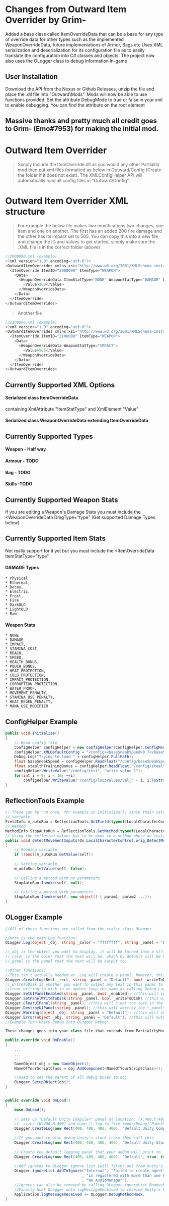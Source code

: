 # Changes from Outward Item Overrider by Grim-
Added a base class called ItemOverrideData that can be a base for any type of override data for other types such as the implemented WeaponOverrideData, future implementations of Armor, Bags etc
Uses XML serialization and deserialization for its configuration file as to easily translate the configuration into C# classes and objects.
The project now also uses the OLogger class to debug information in-game

## User Installation
Download the API from the Nexus or Github Releases, unzip the file and place the .dll file into "Outward\Mods\". Mods will now be able to use functions provided.
Set the attribute DebugMode to true or false in your xml to enable debugging. You can find the attribute on the root element <OutwardItemOverrides>

## Massive thanks and pretty much all credit goes to Grim- (Emo#7953) for making the initial mod.

# Outward Item Overrider 
> Simply Include the ItemOverride.dll as you would any other Partiality mod then put xml files formatted as below in Outward/Config (Create the folder if it does not exist).
The XMLConfigHelper API will automatically load all config files in "Outward\Config\".

# Outward Item Overrider XML structure
> For example the below file makes two modifications two changes, one item and one on another. The first has an added 200 fire damage and the other has its impact set to 505.
> You can copy this into a new file and change the ID and values to get started, simply make sure the .XML file is in the correct folder (above)

```javascript
//2000090.xml (example)
<?xml version="1.0" encoding="utf-8"?>
<OutwardItemOverrides xmlns:xsi="http://www.w3.org/2001/XMLSchema-instance" xmlns:xsd="http://www.w3.org/2001/XMLSchema" DebugMode="true">
  <ItemOverride ItemID="2000090" ItemType="WEAPON">
    <Data>
	  <WeaponOverrideData ItemStatType="NONE" WeaponStatType="DAMAGE" DmgType="Fire">
	    <Value>200</Value>
	  </WeaponOverrideData>
    </Data>
  </ItemOverride>
</OutwardItemOverrides>
```

> Another file
```javascript
//2100000.xml (example)
<?xml version="1.0" encoding="utf-8"?>
<OutwardItemOverrides xmlns:xsi="http://www.w3.org/2001/XMLSchema-instance" xmlns:xsd="http://www.w3.org/2001/XMLSchema" DebugMode="true">
  <ItemOverride ItemID="2100000" ItemType="WEAPON">
    <Data>
	  <WeaponOverrideData WeaponStatType="IMPACT">
	    <Value>505</Value>
	  </WeaponOverrideData>
    </Data>
  </ItemOverride>
</OutwardItemOverrides>
```

## Currently Supported XML Options
#### Serialized class ItemOverrideData 
containing XmlAttribute "ItemStatType" and XmlElement "Value"
#### Serialized class WeaponOverrideData extending ItemOverrideData 

## Currently Supported Types
#### Weapon - Half way
#### Armour - TODO
#### Bag - TODO
#### Skills -TODO

## Currently Supported Weapon Stats
If you are editing a Weapon's Damage Stats you must include the <WeaponOverrideData DmgType="type" (Get supported Damage Types below)

## Currently Supported Item Stats
Not really support for it yet but you must include the <ItemOverrideData ItemStatType="type" 

#### DAMAGE Types  
    * Physical
    * Ethereal,
    * Decay,
    * Electric,
    * Frost,
    * Fire
    * DarkOLD
    * LightOLD
    * Raw


#### Weapon Stats
    * NONE
    * DAMAGE
    * IMPACT,
    * STAMINA_COST,
    * REACH,
    * SPEED,
    * HEALTH_BONUS,
    * POUCH_BONUS,
    * HEAT_PROTECTION,
    * COLD_PROTECTION,
    * IMPACT_PROTECTION,
    * CORRUPTION_PROTECTION,
    * WATER_PROOF,
    * MOVEMENT_PENALTY,
    * STAMINA_USE_PENALTY,
    * HEAT_REGEN_PENALTY,
    * MANA_USE_MODIFIER

## ConfigHelper Example
```csharp
public void Initialize()
{
	// Read config file
	ConfigHelper configHelper = new ConfigHelper(ConfigHelper.ConfigModes.CreateIfMissing, "FileNameHere.xml");
	configHelper.XMLDefaultConfig = "<config><baseSneakSpeed>0.7</baseSneakSpeed><stealthTrainingBonus>1.3</stealthTrainingBonus </config>";
	Debug.Log("Trying to load " + configHelper.FullPath);
	float baseSneakSpeed = configHelper.ReadFloat("/config/baseSneakSpeed");
	float stealthTrainingBonus = configHelper.ReadFloat("/config/stealthTrainingBonus");
	configHelper.WriteValue("/config/test", "write value 1");
	for(int i = 0; i < 10; ++i)
		configHelper.WriteValue("/config/loopValues/val_" + i, i.ToString());
}
```

## ReflectionTools Example
```csharp
// These can be run once, for example in Initialize(), since their values don't change
// Variable
FieldInfo m_autoRun = ReflectionTools.GetField(typeof(LocalCharacterControl), "m_autoRun");
// Method
MethodInfo StopAutoRun = ReflectionTools.GetMethod(typeof(LocalCharacterControl), "StopAutoRun");
// Using the reflected values has to be done in a method where an instance to the class exists (in this example, self)
public void detectMovementInputs(On.LocalCharacterControl.orig_DetectMovementInputs orig, LocalCharacterControl self)
{
	// Reading variable
	if ((bool)m_autoRun.GetValue(self))
	
	// Setting variable
	m_autoRun.SetValue(self, false);
	
	// Calling a method with no parameters
	StopAutoRun.Invoke(self, null);
	
	// Calling a method with parameters
	StopAutoRun.Invoke(self, new object[] { param1, param2 ...});
}
```

## OLogger Example
```csharp
//All of these functions are called from the static class OLogger

//Here is the main Log function:
OLogger.Log(object _obj, string _color = "ffffffff", string _panel = "Default")

//_obj is the object you want to display, it will be turned into a string in the log function.
//_color is the color that the text will be, which by default will be white.
//_panel is the panel that the text will be output to.

//Other functions:
//This isn't actually needed as .Log will create a panel, however, this give you control over the writeToDisk/enabledOnCreation
OLogger.CreateLog(Rect _rect, string _panel = "Default", bool _writeToDisk = true, bool _enabledOnCreation = true);
//_writeToDisk is whether you want to output any text in this panel to a file in "mods/Debug/'PanelName'.txt"
//treat writing to disk in an update loop the same as calling Debug.Log.
OLogger.SetUIPanelEnabled(string _panel, bool _enabled); //this will set the panel "_panel" to "enabled"
OLogger.SetPanelWriteToDisk(string _panel, bool _writeToDisk) //this will set writeToDisk to "_writeToDisk"
OLogger.ClearUIPanel(string _panel); //this will clear the text in the "_panel" panel
OLogger.DestroyUIPanel(string _panel); //this will destroy the "_panel" panel;
OLogger.Warning(object _obj, string _panel = "Default"); //this will output yellow text to the "_panel" panel
OLogger.Error(object _obj, string _panel = "Default"); //this will output red text to the "_panel" panel
//Example Turn Unity Debug Into OLogger Debug:

These changes goes into your class file that extends from PartialityMod, and thus in these functions

public override void OnEnable()
{
    ...
    ...
    ...
    GameObject obj = new GameObject();
    NameOfYourScriptClass = obj.AddComponent<NameOfYourScriptClass>();

    //Used to set the parent of all debug boxes to obj
    OLogger.SetupObject(obj);
}


public override void OnLoad()
{
	base.OnLoad();
	
	// Sets up "Default Unity Compiler" panel at location: (X:400,Y:400)
	//	size: (W:400,H:400) and have it log to file (mods/Debug/"PanelName".txt) and be enabled on start
	OLogger.CreateLog(new Rect(400, 400, 400, 400), "Default Unity Compiler", true, true);
	
	//If you want to also debug Unity's stack trace then call this
	OLogger.CreateLog(new Rect(400, 400, 400, 400), "Default Unity Stack Trace", true, true);
	
	// Create the default logging panel that your addon will print to
	OLogger.CreateLog(new Rect(400, 400, 400, 400), "Default", true, true);
	
	//Add ignores to OLogger ignore list (will filter out from Unity's Debug calls)
	OLogger.ignoreList.AddToIgnore("Internal", "Failed to create agent"
								  , "is registered with more than one LODGroup"
								  , "No AudioManager"); 
	//ignores can also be removed by calling OLogger.ignoreList.RemoveFromIgnore()
	//Finally hook OLogger onto logMessageReceived to receive Unity's Debug calls
	Application.logMessageReceived += OLogger.DebugMethodHook;
}
```
